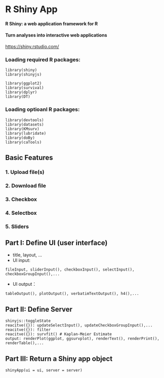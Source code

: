 # R Shiny App

#### R Shiny: a web application framework for R
#### Turn analyses into interactive web applications

https://shiny.rstudio.com/

### Loading required R packages: 
```
library(shiny)
library(shinyjs)
```
```
library(ggplot2)
library(survival)
library(dplyr)
library(DT)
```

### Loading optioanl R packages: 
```
library(devtools)
library(datasets)
library(KMsurv)
library(lubridate)  
library(doBy)      
library(caTools)
```

## Basic Features
### 1. Upload file(s)
### 2. Download file
### 3. Checkbox
### 4. Selectbox
### 5. Sliders


## Part I: Define UI (user interface)
- title, layout, ...
- UI input: 
```
fileInput, sliderInput(), checkboxInput(), selectInput(), checkboxGroupInput(),...
```
- UI output：
```
tableOutput(), plotOutput(), verbatimTextOutput(), h4(),...
```

## Part II: Define Server
```
shinyjs::toggleState
reacitve({}): updateSelectInput(), updateCheckboxGroupInput(),...
reacitve({}): filter
reacitve({}): survfit() # Kaplan-Meier Estimate
output: renderPlot(ggplot, ggsurvplot), renderText(), renderPrint(), renderTable(),...
```

## Part III: Return a Shiny app object
```
shinyApp(ui = ui, server = server)
```



